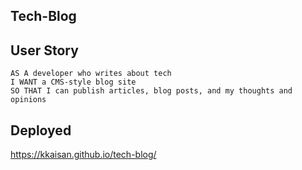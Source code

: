 ## Tech-Blog

## User Story

```
AS A developer who writes about tech
I WANT a CMS-style blog site
SO THAT I can publish articles, blog posts, and my thoughts and opinions
```

## Deployed

https://kkaisan.github.io/tech-blog/
